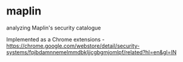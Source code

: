 maplin
======

analyzing Maplin's  security catalogue

Implemented as a Chrome extensions - https://chrome.google.com/webstore/detail/security-systems/fpjbdamnnemelmmdbkljjcgbgmjomlpf/related?hl=en&gl=IN
